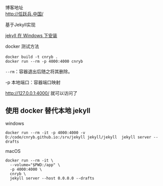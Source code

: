 博客地址   
<http://任跃兵.中国/>


基于Jekyll实现  

[jekyll 在 Windows 下安装](http://xn--boq33di96g.xn--fiqs8s/jekyll/jekyll-%E5%9C%A8-Windows-%E4%B8%8B%E5%AE%89%E8%A3%85/)



docker 测试方法

`docker build -t cnryb .`    
`docker run --rm -p 4000:4000 cnryb`

`--rm`：容器退出后随之将其删除。

-p 本地端口：容器端口映射

http://127.0.0.1:4000/ 就可以访问了



## 使用 docker 替代本地 jekyll
windows
```
docker run --rm -it -p 4000:4000 -v D:/code/cnryb.github.io:/srv/jekyll jekyll/jekyll  jekyll server --drafts
```

macOS
```
docker run --rm -it \
  --volume="$PWD:/app" \
  -p 4000:4000 \
  cnryb \
  jekyll server --host 0.0.0.0 --drafts
```
